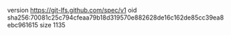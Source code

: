 version https://git-lfs.github.com/spec/v1
oid sha256:70081c25c794cfeaa79b18d319570e882628de16c162de85cc39ea8ebc961615
size 1135

